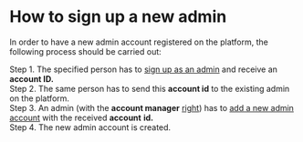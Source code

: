 # How to sign up a new admin

In order to have a new admin account registered on the platform, the following process should be carried out:

Step 1. The specified person has to [sign up as an admin](https://cryptofund.software/resources/product-guide/admins/admin-account/sign-up/) and receive an **account ID.**  
Step 2. The same person has to send this **account id** to the existing admin on the platform.  
Step 3. An admin \(with the **account manager** [right](https://cryptofund.software/resources/product-guide/admins/admin-account-management/rights-of-admins-on-the-platform/)\) has to [add a new admin account](https://cryptofund.software/resources/product-guide/admins/admin-account-management/add-an-admin-account/) with the received **account** **id.**  
Step 4. The new admin account is created.

